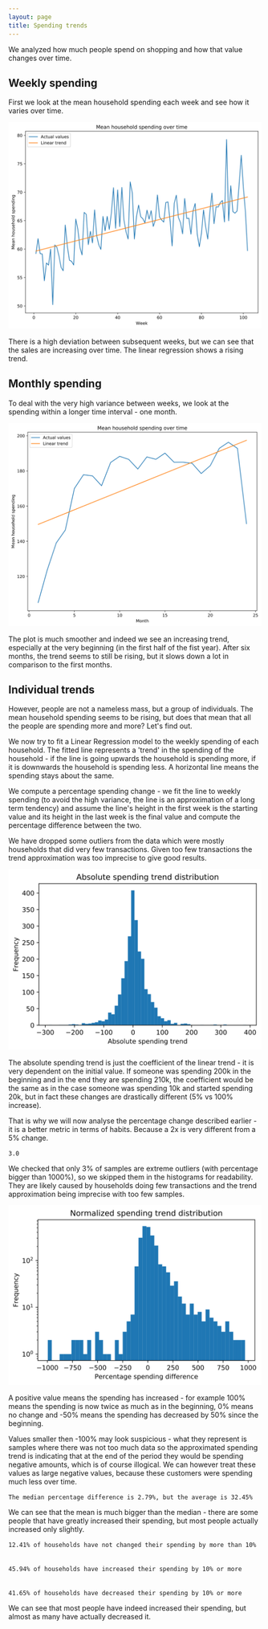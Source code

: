 ```yaml
---
layout: page
title: Spending trends
---
```

We analyzed how much people spend on shopping and how that value changes over time.

## Weekly spending

First we look at the mean household spending each week and see how it varies over time.


![svg](SpendingTrends_files/SpendingTrends_6_0.svg)


There is a high deviation between subsequent weeks, but we can see that the sales are increasing over time. The linear regression shows a rising trend.

## Monthly spending
To deal with the very high variance between weeks, we look at the spending within a longer time interval - one month.


![svg](SpendingTrends_files/SpendingTrends_11_0.svg)


The plot is much smoother and indeed we see an increasing trend, especially at the very beginning (in the first half of the fist year). After six months, the trend seems to still be rising, but it slows down a lot in comparison to the first months.

## Individual trends

However, people are not a nameless mass, but a group of individuals. The mean household spending seems to be rising, but does that mean that all the people are spending more and more? Let's find out.

We now try to fit a Linear Regression model to the weekly spending of each household. The fitted line represents a 'trend' in the spending of the household - if the line is going upwards the household is spending more, if it is downwards the household is spending less. A horizontal line means the spending stays about the same.

We compute a percentage spending change - we fit the line to weekly spending (to avoid the high variance, the line is an approximation of a long term tendency) and assume the line's height in the first week is the starting value and its height in the last week is the final value and compute the percentage difference between the two.

We have dropped some outliers from the data which were mostly households that did very few transactions. Given too few transactions the trend approximation was too imprecise to give good results.


![svg](SpendingTrends_files/SpendingTrends_26_0.svg)


The absolute spending trend is just the coefficient of the linear trend - it is very dependent on the initial value. If someone was spending 200k in the beginning and in the end they are spending 210k, the coefficient would be the same as in the case someone was spending 10k and started spending 20k, but in fact these changes are drastically different (5% vs 100% increase).

That is why we will now analyse the percentage change described earlier - it is a better metric in terms of habits. Because a 2x is very different from a 5% change.




    3.0



We checked that only 3% of samples are extreme outliers (with percentage bigger than 1000%), so we skipped them in the histograms for readability. They are likely caused by households doing few transactions and the trend approximation being imprecise with too few samples.


![svg](SpendingTrends_files/SpendingTrends_31_0.svg)


A positive value means the spending has increased - for example 100% means the spending is now twice as much as in the beginning, 0% means no change and -50% means the spending has decreased by 50% since the beginning.

Values smaller then -100% may look suspicious - what they represent is samples where there was not too much data so the approximated spending trend is indicating that at the end of the period they would be spending negative amounts, which is of course illogical.
We can however treat these values as large negative values, because these customers were spending much less over time.

    The median percentage difference is 2.79%, but the average is 32.45%


We can see that the mean is much bigger than the median - there are some people that have greatly increased their spending, but most people actually increased only slightly.

    12.41% of households have not changed their spending by more than 10%


    45.94% of households have increased their spending by 10% or more


    41.65% of households have decreased their spending by 10% or more


We can see that most people have indeed increased their spending, but almost as many have actually decreased it.


